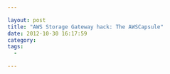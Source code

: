 ```yaml
---

layout: post
title: "AWS Storage Gateway hack: The AWSCapsule"
date: 2012-10-30 16:17:59
category:
tags:
  -

---
```



